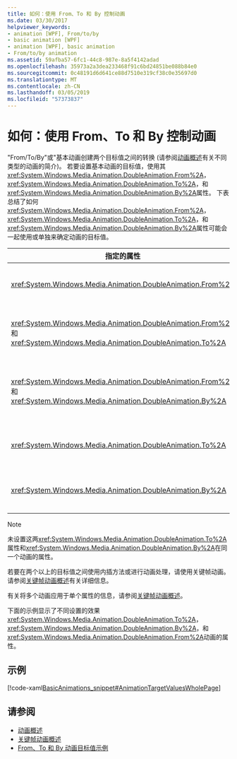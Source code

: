 ```yaml
---
title: 如何：使用 From、To 和 By 控制动画
ms.date: 03/30/2017
helpviewer_keywords:
- animation [WPF], From/to/by
- basic animation [WPF]
- animation [WPF], basic animation
- From/to/by animation
ms.assetid: 59afba57-6fc1-44c8-987e-8a5f4142adad
ms.openlocfilehash: 35973a2a3dea233468f91c6bd24851be088b84e0
ms.sourcegitcommit: 0c48191d6d641ce88d7510e319cf38c0e35697d0
ms.translationtype: MT
ms.contentlocale: zh-CN
ms.lasthandoff: 03/05/2019
ms.locfileid: "57373837"
---
```

# <a name="how-to-control-an-animation-using-from-to-and-by"></a>如何：使用 From、To 和 By 控制动画
"From/To/By"或"基本动画创建两个目标值之间的转换 (请参阅[动画概述](animation-overview.md)有关不同类型的动画的简介)。 若要设置基本动画的目标值，使用其<xref:System.Windows.Media.Animation.DoubleAnimation.From%2A>， <xref:System.Windows.Media.Animation.DoubleAnimation.To%2A>，和<xref:System.Windows.Media.Animation.DoubleAnimation.By%2A>属性。  下表总结了如何<xref:System.Windows.Media.Animation.DoubleAnimation.From%2A>， <xref:System.Windows.Media.Animation.DoubleAnimation.To%2A>，和<xref:System.Windows.Media.Animation.DoubleAnimation.By%2A>属性可能会一起使用或单独来确定动画的目标值。  
  
|指定的属性|产生的行为|  
|--------------------------|------------------------|  
|<xref:System.Windows.Media.Animation.DoubleAnimation.From%2A>|从指定的值的动画<xref:System.Windows.Media.Animation.DoubleAnimation.From%2A>属性进行动画处理的属性的基值或前一个动画的输出值，具体取决于前一个动画的配置方式。|  
|<xref:System.Windows.Media.Animation.DoubleAnimation.From%2A> 和 <xref:System.Windows.Media.Animation.DoubleAnimation.To%2A>|从指定的值的动画<xref:System.Windows.Media.Animation.DoubleAnimation.From%2A>属性设置为指定的值<xref:System.Windows.Media.Animation.DoubleAnimation.To%2A>属性。|  
|<xref:System.Windows.Media.Animation.DoubleAnimation.From%2A> 和 <xref:System.Windows.Media.Animation.DoubleAnimation.By%2A>|从指定的值的动画<xref:System.Windows.Media.Animation.DoubleAnimation.From%2A>之和指定的值的属性<xref:System.Windows.Media.Animation.DoubleAnimation.From%2A>和<xref:System.Windows.Media.Animation.DoubleAnimation.By%2A>属性。|  
|<xref:System.Windows.Media.Animation.DoubleAnimation.To%2A>|动画继续处理从经过动画处理的属性的基值或前一个动画的输出值与指定的值<xref:System.Windows.Media.Animation.DoubleAnimation.To%2A>属性。|  
|<xref:System.Windows.Media.Animation.DoubleAnimation.By%2A>|动画从要进行动画处理的属性的基值或前一个动画的输出值和指定的值的总和值<xref:System.Windows.Media.Animation.DoubleAnimation.By%2A>属性。|  
  
> [!NOTE]
>  未设置这两<xref:System.Windows.Media.Animation.DoubleAnimation.To%2A>属性和<xref:System.Windows.Media.Animation.DoubleAnimation.By%2A>在同一个动画的属性。  
  
 若要在两个以上的目标值之间使用内插方法或进行动画处理，请使用关键帧动画。 请参阅[关键帧动画概述](key-frame-animations-overview.md)有关详细信息。  
  
 有关将多个动画应用于单个属性的信息，请参阅[关键帧动画概述](key-frame-animations-overview.md)。  
  
 下面的示例显示了不同设置的效果<xref:System.Windows.Media.Animation.DoubleAnimation.To%2A>， <xref:System.Windows.Media.Animation.DoubleAnimation.By%2A>，和<xref:System.Windows.Media.Animation.DoubleAnimation.From%2A>动画的属性。  
  
## <a name="example"></a>示例  
 [!code-xaml[BasicAnimations_snippet#AnimationTargetValuesWholePage](~/samples/snippets/csharp/VS_Snippets_Wpf/BasicAnimations_snippet/CS/AnimationTargetValuesExample.xaml#animationtargetvalueswholepage)]  
  
## <a name="see-also"></a>请参阅
- [动画概述](animation-overview.md)
- [关键帧动画概述](key-frame-animations-overview.md)
- [From、To 和 By 动画目标值示例](https://go.microsoft.com/fwlink/?LinkID=159988)
